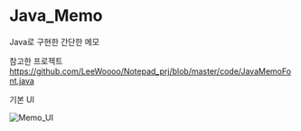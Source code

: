 # Java_Memo
Java로 구현한 간단한 메모

참고한 프로젝트
https://github.com/LeeWoooo/Notepad_prj/blob/master/code/JavaMemoFont.java


기본 UI

![Memo_UI](https://user-images.githubusercontent.com/59963677/112626631-cefcf680-8e73-11eb-9775-d40335b1e8fd.png)

